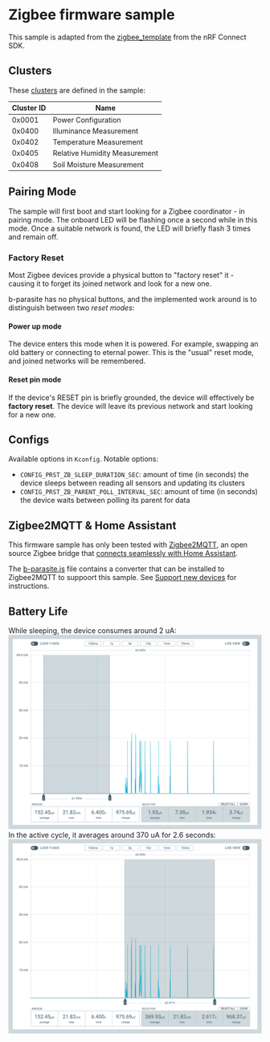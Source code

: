 # Zigbee firmware sample
This sample is adapted from the [zigbee_template](https://developer.nordicsemi.com/nRF_Connect_SDK/doc/latest/nrf/samples/zigbee/template/README.html) from the nRF Connect SDK.

## Clusters
These [clusters](https://en.wikipedia.org/wiki/Zigbee#Cluster_library) are defined in the sample:

|Cluster ID|Name|
|--------|---|
|0x0001|Power Configuration|
|0x0400|Illuminance Measurement|
|0x0402|Temperature Measurement|
|0x0405|Relative Humidity Measurement|
|0x0408|Soil Moisture Measurement|

## Pairing Mode
The sample will first boot and start looking for a Zigbee coordinator - in pairing mode. The onboard LED will be flashing once a second while in this mode. Once a suitable network is found, the LED will briefly flash 3 times and remain off.

### Factory Reset
Most Zigbee devices provide a physical button to "factory reset" it - causing it to forget its joined network and look for a new one.

b-parasite has no physical buttons, and the implemented work around is to distinguish between two *reset modes*:
#### Power up mode
The device enters this mode when it is powered. For example, swapping an old battery or connecting to eternal power. This is the "usual" reset mode, and joined networks will be remembered.

#### Reset pin mode
If the device's RESET pin is briefly grounded, the device will effectively be **factory reset**. The device will leave its previous network and start looking for a new one.

## Configs
Available options in `Kconfig`. Notable options:
* `CONFIG_PRST_ZB_SLEEP_DURATION_SEC`: amount of time (in seconds) the device sleeps between reading all sensors and updating its clusters
* `CONFIG_PRST_ZB_PARENT_POLL_INTERVAL_SEC`: amount of time (in seconds) the device waits between polling its parent for data

## Zigbee2MQTT & Home Assistant
This firmware sample has only been tested with [Zigbee2MQTT](https://zigbee2mqtt.io/), an open source Zigbee bridge that [connects seamlessly with Home Assistant](https://github.com/zigbee2mqtt/hassio-zigbee2mqtt).

The [b-parasite.js](b-parasite.js) file contains a converter that can be installed to Zigbee2MQTT to suppoort this sample. See [Support new devices](https://www.zigbee2mqtt.io/advanced/support-new-devices/01_support_new_devices.html) for instructions.

## Battery Life
While sleeping, the device consumes around 2 uA:
![sleeping current](./media/power-profile/sleeping.png)
In the active cycle, it averages around 370 uA for 2.6 seconds:
![active current](media/power-profile/active.png)
